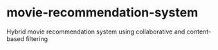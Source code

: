 # movie-recommendation-system
Hybrid movie recommendation system using collaborative and content-based filtering
